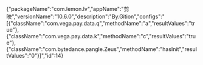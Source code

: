 {"packageName":"com.lemon.lv","appName":"剪映","versionName":"10.6.0","description":"By.Gition","configs":"[{\"className\":\"com.vega.pay.data.q\",\"methodName\":\"a\",\"resultValues\":\"true\"},{\"className\":\"com.vega.pay.data.k\",\"methodName\":\"c\",\"resultValues\":\"true\"},{\"className\":\"com.bytedance.pangle.Zeus\",\"methodName\":\"hasInit\",\"resultValues\":\"0\"}]","id":14}
